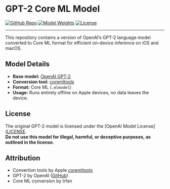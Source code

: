 # GPT-2 Core ML Model

[![GitHub Repo](https://img.shields.io/badge/GitHub-Repo-181717?style=for-the-badge&logo=github)]([https://github.com/IrfanUruchi/GPT2-CoreML](https://github.com/IrfanUruchi/GPT2_CoreML))
[![Model Weights](https://img.shields.io/badge/🤗-Model_Weights-FFD21F?style=for-the-badge)](https://huggingface.co/Irfanuruchi/GPT2-CoreML)
[![License](https://img.shields.io/badge/License-OpenAI_Model_License-blue.svg?style=for-the-badge)](https://github.com/openai/gpt-2/blob/master/LICENSE)

---

This repository contains a version of OpenAI’s GPT-2 language model converted to Core ML format for efficient on-device inference on iOS and macOS.

## Model Details

- **Base model:** [OpenAI GPT-2](https://github.com/openai/gpt-2)
- **Conversion tool:** [coremltools](https://github.com/apple/coremltools)
- **Format:** Core ML (`.mlmodel`)
- **Usage:** Runs entirely offline on Apple devices, no data leaves the device.

## License

The original GPT-2 model is licensed under the [OpenAI Model License]([LICENSE]((https://github.com/openai/gpt-2/blob/master/LICENSE)).  
**Do not use this model for illegal, harmful, or deceptive purposes, as outlined in the license.**


## Attribution

- Convertion tools by Apple [coremltools](https://github.com/apple/coremltools)
- GPT-2 by OpenAI ([GitHub](https://github.com/openai/gpt-2))
- Core ML conversion by Irfan


